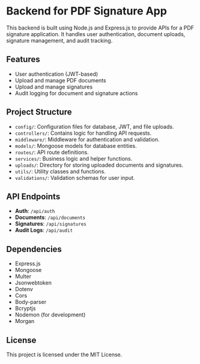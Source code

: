 # Backend for PDF Signature App

This backend is built using Node.js and Express.js to provide APIs for a PDF signature application. It handles user authentication, document uploads, signature management, and audit tracking.

## Features
- User authentication (JWT-based)
- Upload and manage PDF documents
- Upload and manage signatures
- Audit logging for document and signature actions

## Project Structure
- `config/`: Configuration files for database, JWT, and file uploads.
- `controllers/`: Contains logic for handling API requests.
- `middleware/`: Middleware for authentication and validation.
- `models/`: Mongoose models for database entities.
- `routes/`: API route definitions.
- `services/`: Business logic and helper functions.
- `uploads/`: Directory for storing uploaded documents and signatures.
- `utils/`: Utility classes and functions.
- `validations/`: Validation schemas for user input.


## API Endpoints
- **Auth**: `/api/auth`
- **Documents**: `/api/documents`
- **Signatures**: `/api/signatures`
- **Audit Logs**: `/api/audit`

## Dependencies
- Express.js
- Mongoose
- Multer
- Jsonwebtoken
- Dotenv
- Cors
- Body-parser
- Bcryptjs
- Nodemon (for development)
- Morgan

## License
This project is licensed under the MIT License.